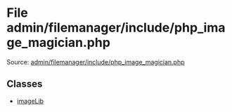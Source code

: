 File admin/filemanager/include/php_image_magician.php
=========
Source: [admin/filemanager/include/php_image_magician.php](https://github.com/PrestaShop/PrestaShop/blob/1.6.1.1/admin/filemanager/include/php_image_magician.php)


Classes
-------

* [imageLib](class.imageLib)

